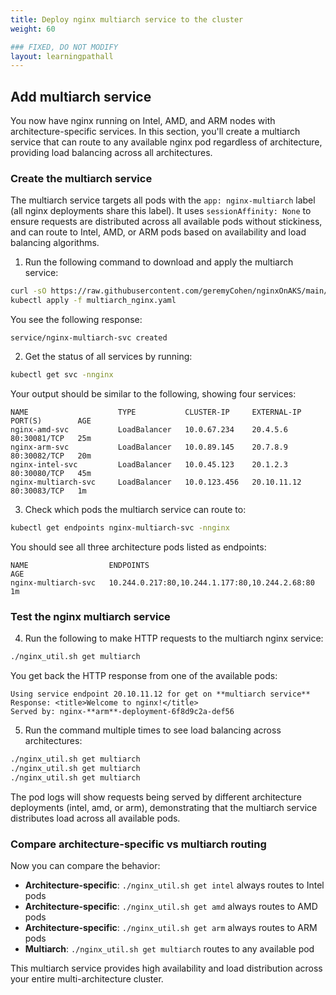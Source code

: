 ```yaml
---
title: Deploy nginx multiarch service to the cluster
weight: 60

### FIXED, DO NOT MODIFY
layout: learningpathall
---
```


## Add multiarch service

You now have nginx running on Intel, AMD, and ARM nodes with architecture-specific services. In this section, you'll create a multiarch service that can route to any available nginx pod regardless of architecture, providing load balancing across all architectures.

### Create the multiarch service

The multiarch service targets all pods with the `app: nginx-multiarch` label (all nginx deployments share this label). It uses `sessionAffinity: None` to ensure requests are distributed across all available pods without stickiness, and can route to Intel, AMD, or ARM pods based on availability and load balancing algorithms.

1. Run the following command to download and apply the multiarch service:

```bash
curl -sO https://raw.githubusercontent.com/geremyCohen/nginxOnAKS/main/multiarch_nginx.yaml
kubectl apply -f multiarch_nginx.yaml
```

You see the following response:

```output
service/nginx-multiarch-svc created
```

2. Get the status of all services by running:

```bash
kubectl get svc -nnginx 
```

Your output should be similar to the following, showing four services:

```output
NAME                    TYPE           CLUSTER-IP     EXTERNAL-IP     PORT(S)        AGE
nginx-amd-svc           LoadBalancer   10.0.67.234    20.4.5.6        80:30081/TCP   25m
nginx-arm-svc           LoadBalancer   10.0.89.145    20.7.8.9        80:30082/TCP   20m
nginx-intel-svc         LoadBalancer   10.0.45.123    20.1.2.3        80:30080/TCP   45m
nginx-multiarch-svc     LoadBalancer   10.0.123.456   20.10.11.12     80:30083/TCP   1m
```

3. Check which pods the multiarch service can route to:

```bash
kubectl get endpoints nginx-multiarch-svc -nnginx
```

You should see all three architecture pods listed as endpoints:

```output
NAME                  ENDPOINTS                                      AGE
nginx-multiarch-svc   10.244.0.217:80,10.244.1.177:80,10.244.2.68:80   1m
```

### Test the nginx multiarch service

4. Run the following to make HTTP requests to the multiarch nginx service:

```bash
./nginx_util.sh get multiarch
```

You get back the HTTP response from one of the available pods:

```output
Using service endpoint 20.10.11.12 for get on **multiarch service**
Response: <title>Welcome to nginx!</title>
Served by: nginx-**arm**-deployment-6f8d9c2a-def56
```

5. Run the command multiple times to see load balancing across architectures:

```bash
./nginx_util.sh get multiarch
./nginx_util.sh get multiarch
./nginx_util.sh get multiarch
```

The pod logs will show requests being served by different architecture deployments (intel, amd, or arm), demonstrating that the multiarch service distributes load across all available pods.

### Compare architecture-specific vs multiarch routing

Now you can compare the behavior:

- **Architecture-specific**: `./nginx_util.sh get intel` always routes to Intel pods
- **Architecture-specific**: `./nginx_util.sh get amd` always routes to AMD pods  
- **Architecture-specific**: `./nginx_util.sh get arm` always routes to ARM pods
- **Multiarch**: `./nginx_util.sh get multiarch` routes to any available pod

This multiarch service provides high availability and load distribution across your entire multi-architecture cluster.
